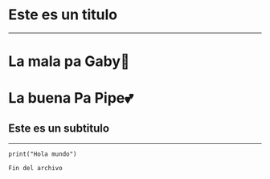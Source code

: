 # Este es un titulo

---

# La mala pa Gaby🤑
# La buena Pa Pipe💕
 
## Este es un subtitulo
---
``` print("Hola mundo") ```

```
Fin del archivo
